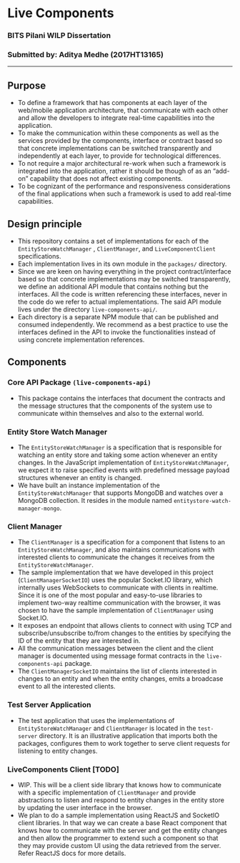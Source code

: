# Live Components
### BITS Pilani WILP Dissertation
### Submitted by: Aditya Medhe (2017HT13165)

---

## Purpose 
- To define a framework that has components at each layer of the web/mobile application architecture, that communicate with each other and allow the developers to integrate real-time capabilities into the application.
- To make the communication within these components as well as the services provided by the components, interface or contract based so that concrete implementations can be switched transparently and independently at each layer, to provide for technological differences.
- To not require a major architectural re-work when such a framework is integrated into the application, rather it should be though of as an “add-on” capability that does not affect existing components.
- To be cognizant of the performance and responsiveness considerations of the final applications when such a framework is used to add real-time capabilities.

## Design principle
- This repository contains a set of implementations for each of the `EntityStoreWatchManager` , `ClientManager`, and `LiveComponentClient` specifications.
- Each implementation lives in its own module in the `packages/` directory.
- Since we are keen on having everything in the project contract/interface based so that concrete implementations may be switched transparently, we define an additional API module that contains nothing but the interfaces. All the code is written referencing these interfaces, never in the code do we refer to actual implementations. The said API module lives under the directory `live-components-api/`.
- Each directory is a separate NPM module that can be published and consumed independently. We recommend as a best practice to use the interfaces defined in the API to invoke the functionalities instead of using concrete implementation references.

## Components
### Core API Package `(live-components-api)`
- This package contains the interfaces that document the contracts and the message structures that the components of the system use to communicate within themselves and also to the external world.

### Entity Store Watch Manager 
- The `EntityStoreWatchManager` is a specification that is responsible for watching an entity store and taking some action whenever an entity changes. In the JavaScript implementation of `EntityStoreWatchManager`, we expect it to raise specified events with predefined message payload structures whenever an entity is changed.
- We have built an instance implementation of the `EntityStoreWatchManager` that supports MongoDB and watches over a MongoDB collection. It resides in the module named `entitystore-watch-manager-mongo`.

### Client Manager
- The `ClientManager` is a specification for a component that listens to an `EntityStoreWatchManager`, and also maintains communications with interested clients to communicate the changes it receives from the `EntityStoreWatchManager`.
- The sample implementation that we have developed in this project (`ClientManagerSocketIO`) uses the popular Socket.IO library, which internally uses WebSockets to communicate with clients in realtime. Since it is one of the most popular and easy-to-use libraries to implement two-way realtime communication with the browser, it was chosen to have the sample implementation of `ClientManager` using Socket.IO.
- It exposes an endpoint that allows clients to connect with using TCP and subscribe/unsubscribe to/from changes to the entities by specifying the ID of the entity that they are interested in.
- All the communication messages between the client and the client manager is documented using message format contracts in the `live-components-api` package.
- The `ClientManagerSocketIO` maintains the list of clients interested in changes to an entity and when the entity changes, emits a broadcase event to all the interested clients.

### Test Server Application
- The test application that uses the implementations of `EntityStoreWatchManager` and `ClientManager` is located in the `test-server` directory. It is an illustrative application that imports both the packages, configures them to work together to serve client requests for listening to entity changes.

### LiveComponents Client [TODO]
- WIP. This will be a client side library that knows how to communicate with a specific implementation of `ClientManager` and provide abstractions to listen and respond to entity changes in the entity store by updating the user interface in the browser.
- We plan to do a sample implementation using ReactJS and SocketIO client libraries. In that way we can create a base React component that knows how to communicate with the server and get the entity changes and then allow the programmer to extend such a component so that they may provide custom UI using the data retrieved from the server. Refer ReactJS docs for more details.